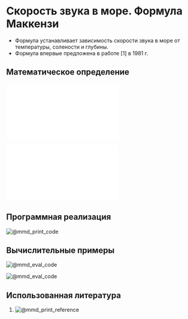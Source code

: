 # Скорость звука в море. Формула Маккензи

- Формула устанавливает зависимость скорости звука в море от температуры, 
солености и глубины.
- Формула впервые предложена в работе [1] в 1981 г.

## Математическое определение

![@mmd_print_equation_boxed](include/sound_speed_sea_mackenzie.tex)

![@mmd_print_markdown](include/sound_speed_sea_mackenzie_args.ru.md)

## Программная реализация

![@mmd_print_code]($/sonar_m/toolbox/sound_speed/sound_speed_sea_mackenzie.m)

## Вычислительные примеры

![@mmd_eval_code]($/sonar_m/example/sound_speed/sound_speed_sea_mackenzie_ex_1.m)

![@mmd_eval_code]($/sonar_m/example/sound_speed/sound_speed_sea_mackenzie_ex_2.m)

## Использованная литература

1. ![@mmd_print_reference]($/reference/mackenzie1981nine‐term.enw)
